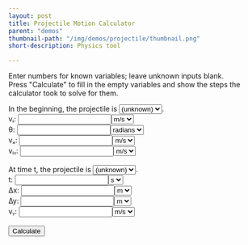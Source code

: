 ```yaml
---
layout: post
title: Projectile Motion Calculator
parent: "demos"
thumbnail-path: "/img/demos/projectile/thumbnail.png"
short-description: Physics tool

---
```


<!-- <style>
    body {
        font-family: Arial, sans-serif;
        font-size: 16px;
        line-height: 1.6;
        color: #333;
        margin: 0px;
        padding: 20px;
    }
</style> -->

Enter numbers for known variables; leave unknown inputs blank.  
Press "Calculate" to fill in the empty variables and show the steps the calculator took to solve for them.

In the beginning, the projectile is <select><option value="rising">rising</option><option value="peak">at its peak</option><option value="falling">falling</option><option value="unknown" selected>(unknown)</option></select>.<br>
<label>vᵢ: </label><input type="number" value=""><select><option value="m/s">m/s</option></select><br>
<label>θ: </label><input type="number" value=""><select><option value="radians">radians</option></select><br>
<label>vₓ: </label><input type="number" value=""><select><option value="m/s">m/s</option></select><br>
<label>vᵢᵧ: </label><input type="number" value=""><select><option value="m/s">m/s</option></select><br>
<br>
At time t, the projectile is <select><option value="rising">rising</option><option value="peak">at its peak</option><option value="falling">falling</option><option value="unknown" selected>(unknown)</option></select>.<br>
<label>t: </label><input type="number" value=""><select><option value="s">s</option></select><br>
<label>∆x: </label><input type="number" value=""><select><option value="m">m</option></select><br>
<label>∆y: </label><input type="number" value=""><select><option value="m">m</option></select><br>
<label>vᵧ: </label><input type="number" value=""><select><option value="m/s">m/s</option></select><br>
<br>
<button id="calculate">Calculate</button><br>
<br>
<div id="result"></div>

<script>

const inputs = Array.from(document.getElementsByTagName("input"));
const selects = Array.from(document.getElementsByTagName("select"));
const button = document.getElementById("calculate");

const [vi, theta, vx, viy, t, x, y, vy] = inputs;
const [start, viUnits, thetaUnits, vxUnits, viyUnits, end, tUnits, xUnits, yUnits, vyUnits] = selects;
const result = document.getElementById("result");

viy.oninput = function() {
    if(viy.value === "") return;
    if(Math.abs(viy.value) < ZERO_THRESHOLD) return start.value = "peak";
    else if(viy.value < 0) return start.value = "falling";
    else return start.value = "rising";
};
vy.oninput = function() {
    if(vy.value === "") return;
    if(Math.abs(vy.value) < ZERO_THRESHOLD) return end.value = "peak";
    else if(vy.value < 0) return end.value = "falling";
    else return end.value = "rising";
};
y.oninput = function() {
    if(y.value > ZERO_THRESHOLD) return start.value = "rising";
    if(y.value < -ZERO_THRESHOLD) return end.value = "falling";
}

const a = -9.8; // `a` must be negative
const THRESHOLD = 0.0001,
      ZERO_THRESHOLD = 0.00001;

function unknowns(variables) {
    return variables.filter(x => x.value === "");
}

function updateStartAndEnd() {
    if(viy.value !== "") {
        if(Math.abs(viy.value) < ZERO_THRESHOLD) {
            if(start.value !== "unknown" && start.value !== "peak") {
                result.innerHTML += "<br><br>Conflicting falling/rising!";
                alert("Conflicting answers; try again.");
            }
            start.value = "peak";
        }
        else if(viy.value < 0) {
            if(start.value !== "unknown" && start.value !== "falling") {
                result.innerHTML += "<br><br>Conflicting falling/rising!";
                alert("Conflicting answers; try again.");
            }
            start.value = "falling";
        }
        else {
            if(start.value !== "unknown" && start.value !== "rising") {
                result.innerHTML += "<br><br>Conflicting falling/rising!";
                alert("Conflicting answers; try again.");
            }
            start.value = "rising";
        }
    }
    if(y.value > ZERO_THRESHOLD) {
        if(start.value !== "unknown" && start.value !== "rising") {
            result.innerHTML += "<br><br>Conflicting falling/rising!";
            alert("Conflicting answers; try again.");
        }
        start.value = "rising";
    }
    
    if(vy.value !== "") {
        if(Math.abs(vy.value) < ZERO_THRESHOLD) {
            if(end.value !== "unknown" && end.value !== "peak") {
                result.innerHTML += "<br><br>Conflicting falling/rising!";
                alert("Conflicting answers; try again.");
            }
            end.value = "peak";
        }
        else if(vy.value < 0) {
            if(end.value !== "unknown" && end.value !== "falling") {
                result.innerHTML += "<br><br>Conflicting falling/rising!";
                alert("Conflicting answers; try again.");
            }
            end.value = "falling";
        }
        else {
            if(end.value !== "unknown" && end.value !== "rising") {
                result.innerHTML += "<br><br>Conflicting falling/rising!";
                alert("Conflicting answers; try again.");
            }
            end.value = "rising";
        }
    }
    if(y.value < -ZERO_THRESHOLD) {
        if(end.value !== "unknown" && end.value !== "falling") {
            result.innerHTML += "<br><br>Conflicting falling/rising!";
            alert("Conflicting answers; try again.");
        }
        end.value = "falling";
    }
}

function eq1() {
    let u = unknowns([y, viy, t]);
    if(u.length === 1) {
        u = u[0];
        if(u === viy && Math.abs(t.value) < ZERO_THRESHOLD) return;
        if(u === t && end.value === "unknown") return;
        if(u === t && viy.value * viy.value + 2 * a * y.value < -ZERO_THRESHOLD) {
            result.innerHTML += "<br><br>NO SOLUTION for equation:";
            result.innerHTML += "<br>∆y = vᵢᵧ * t + a/2 * t²";
            return alert("No solution; try again.");
        }
        result.innerHTML += "<br>" + ("<br>∆y = vᵢᵧ * t + a/2 * t²");
        switch(u) {
            case y:
                y.value = viy.value * t.value + a/2 * t.value * t.value;
                updateStartAndEnd()
                result.innerHTML += "<br>" + (`∆y = ${viy.value} * ${t.value} + ${a}/2 * ${t.value}²`);
            break;
            case viy:
                viy.value = (y.value - a/2 * t.value * t.value) / t.value;
                updateStartAndEnd()
                result.innerHTML += "<br>" + (`vᵢᵧ = (${y.value} - ${a}/2 * ${t.value}²) / ${t.value}`);
            break;
            case t:
                t.value = (-viy.value + Math.sqrt(viy.value * viy.value + 2 * a * y.value) * (end.value === "falling" ? -1 : 1)) / a;
                result.innerHTML += "<br>" + (`t = (-${viy.value} ${end.value === "falling" ? "-" : "+"} sqrt(${viy.value}² + 2 * ${a} * ${y.value})) / ${a}`);
        }
    }
    else if(!u.length) {
        if(Math.abs(viy.value * t.value + a/2 * t.value * t.value - y.value) > THRESHOLD) {
            result.innerHTML += "<br><br>ERROR in equation:";
            result.innerHTML += "<br>∆y = vᵢᵧ * t + a/2 * t²";
            alert("Conflicting answers; try again.");
        }
    }
}
function eq2() {
    let u = unknowns([vy, viy, t]);
    if(u.length === 1) {
        u = u[0];
        result.innerHTML += "<br>" + ("<br>vᵧ = vᵢᵧ + a * t");
        switch(u) {
            case vy:
                vy.value = +viy.value + a * t.value;
                updateStartAndEnd()
                result.innerHTML += "<br>" + (`vᵧ = ${viy.value} + ${a} * ${t.value}`);
            break;
            case viy:
                viy.value = vy.value - a * t.value;
                updateStartAndEnd()
                result.innerHTML += "<br>" + (`vᵢᵧ = ${vy.value} - ${a} * ${t.value}`);
            break;
            case t:
                t.value = (vy.value - viy.value) / a;
                result.innerHTML += "<br>" + (`t = (${vy.value} - ${viy.value}) / ${a}`);
        }
    }
    else if(!u.length) {
        if(Math.abs(viy.value + a * t.value - vy.value) > THRESHOLD) {
            result.innerHTML += "<br><br>ERROR in equation:";
            result.innerHTML += "<br>vᵧ = vᵢᵧ + a * t";
            alert("Conflicting answers; try again.");
        }
    }
}
function eq3() {
    let u = unknowns([vy, viy, y]);
    if(u.length === 1) {
        u = u[0];
        if(u === vy && end.value === "unknown") return;
        if(u === viy && start.value === "unknown") return;
        if((u === vy && viy.value * viy.value + 2 * a * y.value < 0) || (u === viy && vy.value * vy.value - 2 * a * y.value < 0)) {
            result.innerHTML += "<br><br>NO SOLUTION for equation:";
            result.innerHTML += "<br>vᵧ² = vᵢᵧ² + 2 * a * ∆y";
            return alert("No solution; try again.");
        }
        result.innerHTML += "<br>" + ("<br>vᵧ² = vᵢᵧ² + 2 * a * ∆y");
        switch(u) {
            case vy:
                vy.value = Math.sqrt(viy.value * viy.value + 2 * a * y.value) * (end.value === "falling" ? -1 : 1);
                updateStartAndEnd()
                result.innerHTML += "<br>" + (`vᵧ = ${end.value === "falling" ? "-" : ""}sqrt(${viy.value}² + 2 * ${a} * ${y.value})`);
            break;
            case viy:
                viy.value = Math.sqrt(vy.value * vy.value - 2 * a * y.value) * (start.value === "falling" ? -1 : 1);
                updateStartAndEnd()
                result.innerHTML += "<br>" + (`vᵢᵧ = ${start.value === "falling" ? "-" : ""}sqrt(${vy.value}² - 2 * ${a} * ${y.value})`);
            break;
            case y:
                y.value = (vy.value * vy.value - viy.value * viy.value) / 2 / a;
                updateStartAndEnd()
                result.innerHTML += "<br>" + (`∆y = (${vy.value}² - ${viy.value}²) / 2 / ${a}`);
        }
    }
    else if(!u.length) {
        if(Math.abs(viy.value * viy.value + 2 * a * y.value - vy.value * vy.value) > THRESHOLD) {
            result.innerHTML += "<br><br>ERROR in equation:";
            result.innerHTML += "<br>vᵧ² = vᵢᵧ² + 2 * a * ∆y";
            alert("Conflicting answers; try again.");
        }
    }
}
function eq4() {
    let u = unknowns([y, vy, viy, t]);
    if(u.length === 1) {
        u = u[0];
        if((((u === vy || u === viy) && Math.abs(t.value) < ZERO_THRESHOLD)) || (u === t && Math.abs(vy.value) < ZERO_THRESHOLD)) return;
        result.innerHTML += "<br>" + ("<br>∆y = (vᵧ + vᵢᵧ) / 2 * t");
        switch(u) {
            case y:
                y.value = (+vy.value + +viy.value) / 2 * t.value;
                updateStartAndEnd()
                result.innerHTML += "<br>" + (`∆y = (${vy.value} + ${viy.value}) / 2 * ${t.value}`);
            break;
            case vy:
                vy.value = 2 * y.value / t.value - viy.value;
                updateStartAndEnd()
                result.innerHTML += "<br>" + (`vᵧ = 2 * ${y.value} / ${t.value} - ${viy.value}`)
            break;
            case viy:
                viy.value = 2 * y.value / t.value - vy.value;
                updateStartAndEnd()
                result.innerHTML += "<br>" + (`vᵢᵧ = 2 * ${y.value} / ${t.value} - ${vy.value}`);
            break;
            case t:
                t.value = 2 * y.value / (+vy.value + viy.value);
                result.innerHTML += "<br>" + (`t = 2 * ${y.value} / (${vy.value} + ${viy.value})`);
        }
    }
    else if(!u.length) {
        if(Math.abs((+vy.value + +viy.value) / 2 * t.value - y.value) > THRESHOLD) {
            result.innerHTML += "<br><br>ERROR in equation:";
            result.innerHTML += "<br>∆y = (vᵧ + vᵢᵧ) / 2 * t";
            alert("Conflicting answers; try again.");
        }
    }
}
function eq5() {
    let u = unknowns([x, vx, t]);
    if(u.length === 1) {
        u = u[0];
        if((u === vx && Math.abs(t.value) < ZERO_THRESHOLD) || (u === t && Math.abs(vx.value) < ZERO_THRESHOLD)) return;
        result.innerHTML += "<br>" + ("<br>∆x = vₓ * t");
        switch(u) {
            case x:
                x.value = vx.value * t.value;
                result.innerHTML += "<br>" + (`∆x = ${vx.value} * ${t.value}`);
            break;
            case vx:
                vx.value = x.value / t.value;
                result.innerHTML += "<br>" + (`vₓ = ${x.value} / ${t.value}`);
            break;
            case t:
                t.value = x.value / vx.value;
                result.innerHTML += "<br>" + (`t = ${x.value} / ${vx.value}`);
        }
    }
    else if(!u.length) {
        if(Math.abs(vx.value * t.value - x.value) > THRESHOLD) {
            result.innerHTML += "<br><br>ERROR in equation:";
            result.innerHTML += "<br>∆x = vₓ * t";
            alert("Conflicting answers; try again.");
        }
    }
}
function eq6() {
    let u = unknowns([vx, vi, theta]);
    if(u.length === 1) {
        u = u[0];
        if(u === vi && Math.abs(Math.cos(theta.value)) < ZERO_THRESHOLD) return;
        if(u !== theta) result.innerHTML += "<br>" + ("<br>vₓ = vᵢ * cos(θ)");
        switch(u) {
            case vx:
                vx.value = vi.value * Math.cos(theta.value);
                result.innerHTML += "<br>" + (`vₓ = ${vi.value} * cos(${theta.value})`);
            break;
            case vi:
                vi.value = vx.value / Math.cos(theta.value);
                updateStartAndEnd()
                result.innerHTML += "<br>" + (`vᵢ = ${vx.value} / cos(${theta.value})`);
        }
    }
    else if(!u.length) {
        if(Math.abs(vi.value * Math.cos(theta.value) - vx.value) > THRESHOLD) {
            result.innerHTML += "<br><br>ERROR in equation:";
            result.innerHTML += "<br>vₓ = vᵢ * cos(θ)";
            alert("Conflicting answers; try again.");
        }
    }
}
function eq7() {
    let u = unknowns([viy, vi, theta]);
    if(u.length === 1) {
        u = u[0];
        if(u === vi && Math.abs(Math.sin(theta.value)) < ZERO_THRESHOLD) return;
        if(u !== theta) result.innerHTML += "<br>" + ("<br>vᵢᵧ = vᵢ * sin(θ)");
        switch(u) {
            case viy:
                viy.value = vi.value * Math.sin(theta.value);
                updateStartAndEnd()
                result.innerHTML += "<br>" + (`vᵢᵧ = ${vi.value} * sin(${theta.value})`);
            break;
            case vi:
                vi.value = viy.value / Math.sin(theta.value);
                updateStartAndEnd()
                result.innerHTML += "<br>" + (`vᵢ = ${viy.value} / sin(${theta.value})`);
        }
    }
    else if(!u.length) {
        if(Math.abs(vi.value * Math.sin(theta.value) - viy.value) > THRESHOLD) {
            result.innerHTML += "<br><br>ERROR in equation:";
            result.innerHTML += "<br>vᵢᵧ = vᵢ * sin(θ)";
            alert("Conflicting answers; try again.");
        }
    }
}
function eq8() {
    let u = unknowns([theta, viy, vx]);
    if(u.length === 1) {
        u = u[0];
        if(u === theta) {
            result.innerHTML += "<br>" + ("<br>θ = atan2(vᵢᵧ, vₓ)");
            theta.value = Math.atan2(viy.value, vx.value);
            result.innerHTML += "<br>" + (`θ = atan2(${viy.value}, ${vx.value})`);
        }
    }
    else if(!u.length) {
        if(Math.abs(Math.atan2(viy.value, vx.value) - theta.value) > THRESHOLD) {
            result.innerHTML += "<br><br>ERROR in equation:";
            result.innerHTML += "<br>θ = atan2(vᵢᵧ, vₓ)";
            alert("Conflicting answers; try again.");
        }
    }
}
function eq9() {
    let u = unknowns([vi, viy, vx]);
    if(u.length === 1) {
        u = u[0];
        if(u === viy && start.value === "unknown") return;
        if((u === vi && vx.value > vi.value) || (u === vx && vy.value > vi.value)) {
            result.innerHTML += "<br><br>NO SOLUTION for equation:";
            result.innerHTML += "<br>vᵢ² = vₓ² + vᵢᵧ²";
            return alert("No solution; try again.");
        }
        result.innerHTML += "<br>" + ("<br>vᵢ² = vₓ² + vᵢᵧ²");
        switch(u) {
            case vi:
                vi.value = Math.sqrt(vx.value * vx.value + viy.value * viy.value);
                result.innerHTML += "<br>" + (`vᵢ = sqrt(${vx.value}² + ${viy.value}²)`);
            break;
            case viy:
                viy.value = Math.sqrt(vi.value * vi.value - vx.value * vx.value) * (start.value === "falling" ? -1 : 1);
                result.innerHTML += "<br>" + (`vᵢᵧ = ${start.value === "falling" ? "-" : ""}sqrt(${vi.value}² - ${vx.value}²)`);
            break;
            case vx:
                vx.value = Math.sqrt(vi.value * vi.value - viy.value * viy.value);
                result.innerHTML += "<br>" + (`vₓ = sqrt(${vi.value}² - ${viy.value}²)`);
            break;
        }
    }
    else if(!u.length) {
        if(Math.abs(vx.value * vx.value + viy.value * viy.value - vi.value * vi.value) > THRESHOLD) {
            result.innerHTML += "<br><br>ERROR in equation:";
            result.innerHTML += "<br>vᵢ² = vₓ² + vᵢᵧ²";
            alert("Conflicting answers; try again.");
        }
    }
}

button.onclick = function() {
    for(const input of inputs) {
        if(input.value !== "") input.value = Number(input.value);
    }
    result.innerHTML = "Steps:";
    let u = unknowns(inputs).length;
    while(u) {
        eq6();
        eq9();
        eq7();
        eq8();
        eq5();
        eq2();
        eq4();
        eq1();
        eq3();
        const nu = unknowns(inputs).length;
        if(nu === u) return alert("Something went wrong. Please try again.");
        u  = nu;
    }
};

</script>

